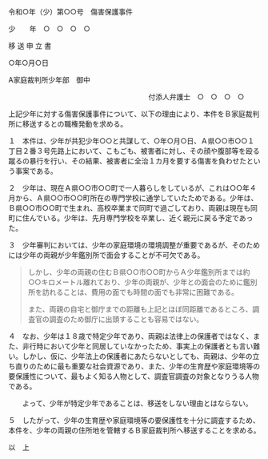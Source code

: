 令和○年（少）第○○号　傷害保護事件

少　　年　○　○　○　○

移 送 申 立 書

○年○月○日

A家庭裁判所少年部　御中

　　　　　　　　　　　　　　　　　　　　付添人弁護士　○　○　○　○

上記少年に対する傷害保護事件について、以下の理由により、本件をＢ家庭裁判所に移送するとの職権発動を求める。

１　本件は、少年が共犯少年○○と共謀して、○年○月○日、Ａ県○○市○○１丁目２番３号先路上において、こもごも、被害者に対し、その顔や腹部等を殴る蹴るの暴行を行い、その結果、被害者に全治１カ月を要する傷害を負わせたという事案である。

２　少年は、現在Ａ県○○市○○町で一人暮らしをしているが、これは○○年４月から、Ａ県○○市○○町所在の専門学校に通学していたためである。少年は、Ｂ県○○市○○町で生まれ、高校卒業まで同町で過ごしており、両親は現在も同町に住んでいる。少年は、先月専門学校を卒業し、近く親元に戻る予定であった。

３　少年審判においては、少年の家庭環境の環境調整が重要であるが、そのためには少年の両親が少年鑑別所で面会することが不可欠である。

> しかし、少年の両親の住むＢ県○○市○○町からＡ少年鑑別所までは約○○キロメートル離れており、少年の両親が、少年との面会のために鑑別所を訪れることは、費用の面でも時間の面でも非常に困難である。
>
> また、両親の自宅と御庁までの距離も上記とほぼ同距離であるところ、調査官の調査のため御庁に出頭することも容易ではない。

４　なお、少年は１８歳で特定少年であり、両親は法律上の保護者ではなく、また、非行時において少年と同居していなかったため、事実上の保護者とも言い難い。しかし、仮に、少年法上の保護者にあたらないとしても、両親は、少年の立ち直りのために最も重要な社会資源であり、また、少年の生育歴や家庭環境等の要保護性について、最もよく知る人物として、調査官調査の対象となりうる人物である。

　　よって、少年が特定少年であることは、移送をしない理由とはならない。

５　したがって、少年の生育歴や家庭環境等の要保護性を十分に調査するため、本件を、少年の両親の住所地を管轄するＢ家庭裁判所へ移送することを求める。

以　上
